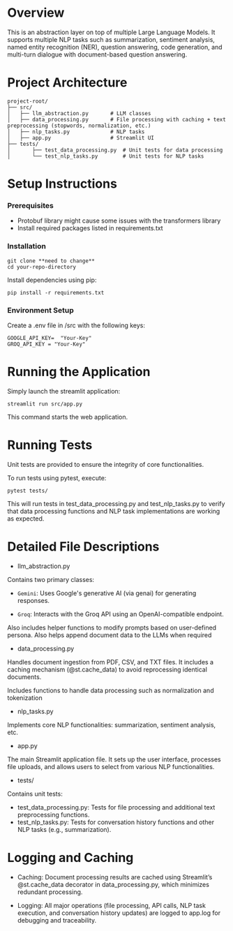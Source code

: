 # Overview
This is an abstraction layer on top of multiple Large Language Models. It supports multiple NLP tasks such as summarization, sentiment analysis, named entity recognition (NER), question answering, code generation, and multi-turn dialogue with document-based question answering.


# Project Architecture
```
project-root/
├── src/
│   ├── llm_abstraction.py       # LLM classes 
│   ├── data_processing.py       # File processing with caching + text preprocessing (stopwords, normalization, etc.)
│   ├── nlp_tasks.py             # NLP tasks 
│   ├── app.py                   # Streamlit UI
├── tests/
│       ├── test_data_processing.py  # Unit tests for data processing
│       └── test_nlp_tasks.py        # Unit tests for NLP tasks
```

# Setup Instructions
### Prerequisites
- Protobuf library might cause some issues with the transformers library
- Install required packages listed in requirements.txt
### Installation
``` 
git clone **need to change**
cd your-repo-directory
```
Install dependencies using pip:
```
pip install -r requirements.txt
```
### Environment Setup
Create a .env file in /src with the following keys:
```
GOOGLE_API_KEY=  "Your-Key"
GROQ_API_KEY = "Your-Key"
```

# Running the Application
Simply launch the streamlit application:
```
streamlit run src/app.py
```
This command starts the web application.

# Running Tests
Unit tests are provided to ensure the integrity of core functionalities.

To run tests using pytest, execute:
```
pytest tests/
```
This will run tests in test_data_processing.py and test_nlp_tasks.py to verify that data processing functions and NLP task implementations are working as expected.

# Detailed File Descriptions
- llm_abstraction.py 

Contains two primary classes:

- `Gemini`: Uses Google's generative AI (via genai) for generating responses.

- `Groq`: Interacts with the Groq API using an OpenAI-compatible endpoint.

Also includes helper functions to modify prompts based on user-defined persona. Also helps append document data to the LLMs when required

- data_processing.py

Handles document ingestion from PDF, CSV, and TXT files. It includes a caching mechanism (@st.cache_data) to avoid reprocessing identical documents. 

Includes functions to handle data processing such as normalization and tokenization

- nlp_tasks.py

Implements core NLP functionalities: summarization, sentiment analysis, etc.

- app.py

The main Streamlit application file. It sets up the user interface, processes file uploads, and allows users to select from various NLP functionalities.

- tests/

Contains unit tests:

- test_data_processing.py: Tests for file processing and additional text preprocessing functions.
- test_nlp_tasks.py: Tests for conversation history functions and other NLP tasks (e.g., summarization).

# Logging and Caching
- Caching:
Document processing results are cached using Streamlit’s @st.cache_data decorator in data_processing.py, which minimizes redundant processing.

- Logging:
All major operations (file processing, API calls, NLP task execution, and conversation history updates) are logged to app.log for debugging and traceability.
